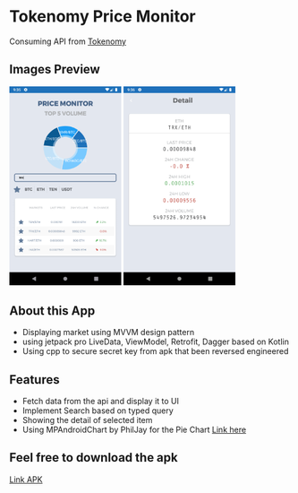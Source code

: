 # Tokenomy Price Monitor
Consuming API from <a href ="https://exchange.tokenomy.com/api/summaries" target="_blank"> Tokenomy </a>

<h2> Images Preview </h2>

<p float="left">
<img src="images/home.png" width=200/>
<img src="images/detail.png" width=200/>
</p>
  


<h2> About this App </h2>
<p>
<ul>
  <li> Displaying market using MVVM design pattern</li>
  <li> using jetpack pro LiveData, ViewModel, Retrofit, Dagger based on Kotlin</li> 
  <li> Using cpp to secure secret key from apk that been reversed engineered</li> 
</ul>
<p>
  
  <h2> Features </h2>
<p>
<ul>
  <li> Fetch data from the api and display it to UI</li>
  <li> Implement Search based on typed query</li> 
  <li> Showing the detail of selected item</li> 
  <li> Using MPAndroidChart by PhilJay for the Pie Chart <a href ="https://github.com/PhilJay/MPAndroidChart">Link here</a></li>
</ul>
<p>


<h2> Feel free to download the apk </h2>  <a href ="https://drive.google.com/open?id=1XgJ_riT_eoDVaW08sg60WSxSsHeHA8g-">Link APK</a>
<p><p>

